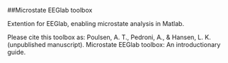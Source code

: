 ##Microstate EEGlab toolbox

Extention for EEGlab, enabling microstate analysis in Matlab.

Please cite this toolbox as:
Poulsen, A. T., Pedroni, A., &  Hansen, L. K. (unpublished manuscript).
Microstate EEGlab toolbox: An introductionary guide.
